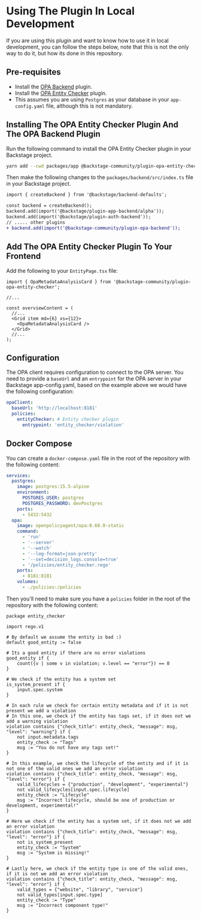 # Using The Plugin In Local Development

If you are using this plugin and want to know how to use it in local development, you can follow the steps below, note that this is not the only way to do it, but how its done in this repository.

## Pre-requisites

- Install the [OPA Backend](../opa-backend/quick-start.md) plugin.
- Install the [OPA Entity Checker](../opa-entity-checker/quick-start.md) plugin.
- This assumes you are using `Postgres` as your database in your `app-config.yaml` file, although this is not mandatory.

## Installing The OPA Entity Checker Plugin And The OPA Backend Plugin

Run the following command to install the OPA Entity Checker plugin in your Backstage project.

```bash
yarn add --cwd packages/app @backstage-community/plugin-opa-entity-checker && yarn add --cwd packages/backend @backstage-community/plugin-opa-backend
```

Then make the following changes to the `packages/backend/src/index.ts` file in your Backstage project.

```diff
import { createBackend } from '@backstage/backend-defaults';

const backend = createBackend();
backend.add(import('@backstage/plugin-app-backend/alpha'));
backend.add(import('@backstage/plugin-auth-backend'));
// ..... other plugins
+ backend.add(import('@backstage-community/plugin-opa-backend'));
```

## Add The OPA Entity Checker Plugin To Your Frontend

Add the following to your `EntityPage.tsx` file:

```tsx
import { OpaMetadataAnalysisCard } from '@backstage-community/plugin-opa-entity-checker';

//...

const overviewContent = (
  //...
  <Grid item md={6} xs={12}>
    <OpaMetadataAnalysisCard />
  </Grid>
  //...
);
```

## Configuration

The OPA client requires configuration to connect to the OPA server. You need to provide a `baseUrl` and an `entrypoint` for the OPA server in your Backstage app-config.yaml, based on the example above we would have the following configuration:

```yaml
opaClient:
  baseUrl: 'http://localhost:8181'
  policies:
    entityChecker: # Entity checker plugin
      entrypoint: 'entity_checker/violation'
```

## Docker Compose

You can create a `docker-compose.yaml` file in the root of the repository with the following content:

```yaml
services:
  postgres:
    image: postgres:15.5-alpine
    environment:
      POSTGRES_USER: postgres
      POSTGRES_PASSWORD: devPostgres
    ports:
      - 5432:5432
  opa:
    image: openpolicyagent/opa:0.60.0-static
    command:
      - 'run'
      - '--server'
      - '--watch'
      - '--log-format=json-pretty'
      - '--set=decision_logs.console=true'
      - '/policies/entity_checker.rego'
    ports:
      - 8181:8181
    volumes:
      - ./policies:/policies
```

Then you'll need to make sure you have a `policies` folder in the root of the repository with the following content:

```rego
package entity_checker

import rego.v1

# By default we assume the entity is bad :)
default good_entity := false

# Its a good entity if there are no error violations
good_entity if {
	count({v | some v in violation; v.level == "error"}) == 0
}

# We check if the entity has a system set
is_system_present if {
	input.spec.system
}

# In each rule we check for certain entity metadata and if it is not present we add a violation
# In this one, we check if the entity has tags set, if it does not we add a warning violation
violation contains {"check_title": entity_check, "message": msg, "level": "warning"} if {
	not input.metadata.tags
	entity_check := "Tags"
	msg := "You do not have any tags set!"
}

# In this example, we check the lifecycle of the entity and if it is not one of the valid ones we add an error violation
violation contains {"check_title": entity_check, "message": msg, "level": "error"} if {
	valid_lifecycles = {"production", "development", "experimental"}
	not valid_lifecycles[input.spec.lifecycle]
	entity_check := "Lifecycle"
	msg := "Incorrect lifecycle, should be one of production or development, experimental!"
}

# Here we check if the entity has a system set, if it does not we add an error violation
violation contains {"check_title": entity_check, "message": msg, "level": "error"} if {
	not is_system_present
	entity_check := "System"
	msg := "System is missing!"
}

# Lastly here, we check if the entity type is one of the valid ones, if it is not we add an error violation
violation contains {"check_title": entity_check, "message": msg, "level": "error"} if {
	valid_types = {"website", "library", "service"}
	not valid_types[input.spec.type]
	entity_check := "Type"
	msg := "Incorrect component type!"
}
```
